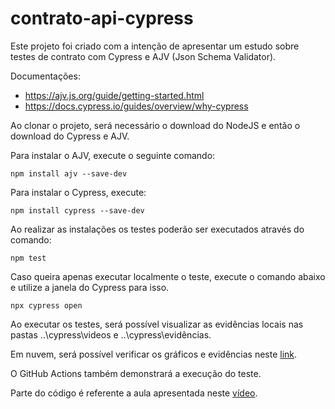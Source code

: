 # contrato-api-cypress

Este projeto foi criado com a intenção de apresentar um estudo sobre testes de contrato com Cypress e AJV (Json Schema Validator).

Documentações:
- https://ajv.js.org/guide/getting-started.html
- https://docs.cypress.io/guides/overview/why-cypress

Ao clonar o projeto, será necessário o download do NodeJS e então o download do Cypress e AJV.

Para instalar o AJV, execute o seguinte comando:

    npm install ajv --save-dev

Para instalar o Cypress, execute:

    npm install cypress --save-dev

Ao realizar as instalações os testes poderão ser executados através do comando:

    npm test

Caso queira apenas executar localmente o teste, execute o comando abaixo e utilize a janela do Cypress para isso.

    npx cypress open

Ao executar os testes, será possível visualizar as evidências locais nas pastas ..\cypress\videos e ..\cypress\evidências.

Em nuvem, será possível verificar os gráficos e evidências neste [link](https://cloud.cypress.io/projects/4isatm/runs?branches=%5B%5D&committers=%5B%5D&flaky=%5B%5D&page=1&status=%5B%5D&tags=%5B%5D&timeRange=%7B%22startDate%22%3A%221970-01-01%22%2C%22endDate%22%3A%222038-01-19%22%7D "link").

O GitHub Actions também demonstrará a execução do teste.

Parte do código é referente a aula apresentada neste [vídeo](https://www.youtube.com/watch?v=ZBy5ijQakbU&t=744s "vídeo").